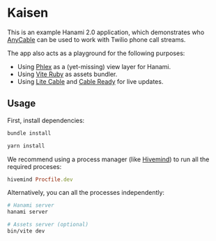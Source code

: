 # Kaisen

This is an example Hanami 2.0 application, which demonstrates who [AnyCable][] can be used to work with Twilio phone call streams.

The app also acts as a playground for the following purposes:

- Using [Phlex][] as a (yet-missing) view layer for Hanami.
- Using [Vite Ruby][] as assets bundler.
- Using [Lite Cable][] and [Cable Ready][] for live updates.

## Usage

First, install dependencies:

```sh
bundle install

yarn install
```

We recommend using a process manager (like [Hivemind][]) to run all the required proceses:

```ruby
hivemind Procfile.dev
```

Alternatively, you can all the processes independently:

```sh
# Hanami server
hanami server

# Assets server (optional)
bin/vite dev
```

[AnyCable]: https://anycable.io
[Phlex]: https://www.phlex.fun
[Vite Ruby]: https://vite-ruby.netlify.app
[Hivemind]: https://github.com/DarthSim/hivemind
[Lite Cable]: https://github.com/palkan/litecable
[Cable Ready]: https://cableready.stimulusreflex.com
